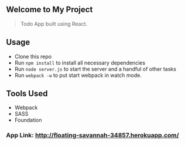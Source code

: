 ## Welcome to My Project

> Todo App built using React.


## Usage

- Clone this repo
- Run `npm install` to install all necessary dependencies
- Run `node server.js` to start the server and a handful of other tasks
- Run `webpack -w` to put start webpack in watch mode.

## Tools Used

- Webpack
- SASS
- Foundation



### App Link: http://floating-savannah-34857.herokuapp.com/